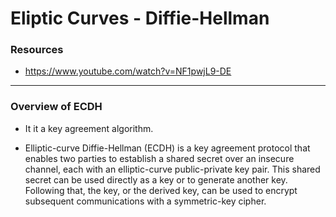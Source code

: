 # Eliptic Curves - Diffie-Hellman

### Resources

* https://www.youtube.com/watch?v=NF1pwjL9-DE

*******************


### Overview of ECDH

* It it a key agreement algorithm. 

* Elliptic-curve Diffie-Hellman (ECDH) is a key agreement protocol that enables two parties to establish a shared secret over an insecure channel, each with an elliptic-curve public-private key pair. This shared secret can be used directly as a key or to generate another key. Following that, the key, or the derived key, can be used to encrypt subsequent communications with a symmetric-key cipher.

